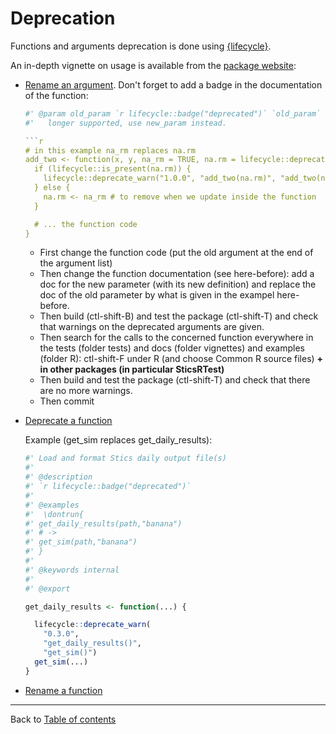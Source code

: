 # Deprecation

Functions and arguments deprecation is done using [{lifecycle}](https://lifecycle.r-lib.org/index.html).

An in-depth vignette on usage is available from the [package website](https://lifecycle.r-lib.org/articles/communicate.html):

- [Rename an argument](https://lifecycle.r-lib.org/articles/communicate.html#renaming-an-argument). 
    Don't forget to add a badge in the documentation of the function:
    ```r
    #' @param old_param `r lifecycle::badge("deprecated")` `old_param` is no
    #'   longer supported, use new_param instead.

    ```r
    # in this example na_rm replaces na.rm
    add_two <- function(x, y, na_rm = TRUE, na.rm = lifecycle::deprecated()) {
      if (lifecycle::is_present(na.rm)) {
        lifecycle::deprecate_warn("1.0.0", "add_two(na.rm)", "add_two(na_rm)")
      } else {
        na.rm <- na_rm # to remove when we update inside the function
      }

      # ... the function code
    }
    ```

    - First change the function code (put the old argument at the end of the argument list)
    - Then change the function documentation (see here-before): add a doc for the new parameter (with its new definition) and replace the doc of the old parameter by what is given in the exampel here-before.
    - Then build (ctl-shift-B) and test the package (ctl-shift-T) and check that warnings on the deprecated arguments are given.
    - Then search for the calls to the concerned function everywhere in the tests (folder tests) and docs (folder vignettes) and examples (folder R): ctl-shift-F under R (and choose Common R source files) **+ in other packages (in particular SticsRTest)**
    - Then build and test the package (ctl-shift-T) and check that there are no more warnings.
    - Then commit

- [Deprecate a function](https://lifecycle.r-lib.org/articles/communicate.html#deprecate-a-function)

    Example (get_sim replaces get_daily_results):
    ```r
    #' Load and format Stics daily output file(s)
    #'
    #' @description
    #' `r lifecycle::badge("deprecated")`
    #'
    #' @examples
    #'  \dontrun{
    #' get_daily_results(path,"banana")
    #' # ->
    #' get_sim(path,"banana")
    #' }
    #'
    #' @keywords internal
    #'
    #' @export

    get_daily_results <- function(...) {

      lifecycle::deprecate_warn(
        "0.3.0",
        "get_daily_results()",
        "get_sim()")
      get_sim(...)
    }
    ```

- [Rename a function](https://lifecycle.r-lib.org/articles/communicate.html#rename-a-function)

---------------
Back to [Table of contents](README.md)

